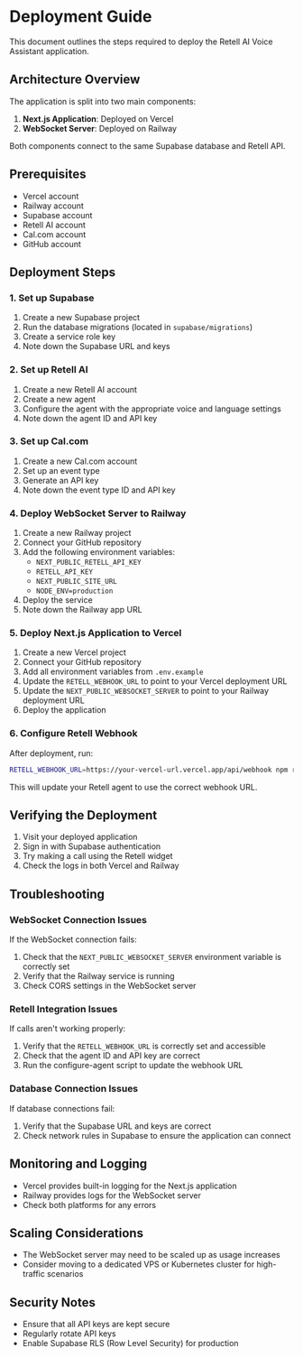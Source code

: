 # Deployment Guide

This document outlines the steps required to deploy the Retell AI Voice Assistant application.

## Architecture Overview

The application is split into two main components:
1. **Next.js Application**: Deployed on Vercel
2. **WebSocket Server**: Deployed on Railway

Both components connect to the same Supabase database and Retell API.

## Prerequisites

- Vercel account
- Railway account
- Supabase account
- Retell AI account
- Cal.com account
- GitHub account

## Deployment Steps

### 1. Set up Supabase

1. Create a new Supabase project
2. Run the database migrations (located in `supabase/migrations`)
3. Create a service role key
4. Note down the Supabase URL and keys

### 2. Set up Retell AI

1. Create a new Retell AI account
2. Create a new agent
3. Configure the agent with the appropriate voice and language settings
4. Note down the agent ID and API key

### 3. Set up Cal.com

1. Create a new Cal.com account
2. Set up an event type
3. Generate an API key
4. Note down the event type ID and API key

### 4. Deploy WebSocket Server to Railway

1. Create a new Railway project
2. Connect your GitHub repository
3. Add the following environment variables:
   - `NEXT_PUBLIC_RETELL_API_KEY`
   - `RETELL_API_KEY`
   - `NEXT_PUBLIC_SITE_URL`
   - `NODE_ENV=production`
4. Deploy the service
5. Note down the Railway app URL

### 5. Deploy Next.js Application to Vercel

1. Create a new Vercel project
2. Connect your GitHub repository
3. Add all environment variables from `.env.example`
4. Update the `RETELL_WEBHOOK_URL` to point to your Vercel deployment URL
5. Update the `NEXT_PUBLIC_WEBSOCKET_SERVER` to point to your Railway deployment URL
6. Deploy the application

### 6. Configure Retell Webhook

After deployment, run:

```bash
RETELL_WEBHOOK_URL=https://your-vercel-url.vercel.app/api/webhook npm run configure-agent
```

This will update your Retell agent to use the correct webhook URL.

## Verifying the Deployment

1. Visit your deployed application
2. Sign in with Supabase authentication
3. Try making a call using the Retell widget
4. Check the logs in both Vercel and Railway

## Troubleshooting

### WebSocket Connection Issues

If the WebSocket connection fails:
1. Check that the `NEXT_PUBLIC_WEBSOCKET_SERVER` environment variable is correctly set
2. Verify that the Railway service is running
3. Check CORS settings in the WebSocket server

### Retell Integration Issues

If calls aren't working properly:
1. Verify that the `RETELL_WEBHOOK_URL` is correctly set and accessible
2. Check that the agent ID and API key are correct
3. Run the configure-agent script to update the webhook URL

### Database Connection Issues

If database connections fail:
1. Verify that the Supabase URL and keys are correct
2. Check network rules in Supabase to ensure the application can connect

## Monitoring and Logging

- Vercel provides built-in logging for the Next.js application
- Railway provides logs for the WebSocket server
- Check both platforms for any errors

## Scaling Considerations

- The WebSocket server may need to be scaled up as usage increases
- Consider moving to a dedicated VPS or Kubernetes cluster for high-traffic scenarios

## Security Notes

- Ensure that all API keys are kept secure
- Regularly rotate API keys
- Enable Supabase RLS (Row Level Security) for production 